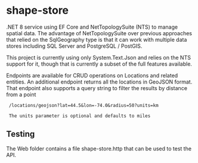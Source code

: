 # shape-store

.NET 8 service using EF Core and NetTopologySuite (NTS) to manage spatial data.  The advantage of
NetTopologySuite over previous approaches that relied on the SqlGeography type is that it can work
with multiple data stores including SQL Server and PostgreSQL / PostGIS.

This project is currently using only System.Text.Json and relies on the NTS support for it, though that is
currently a subset of the full features available.  

Endpoints are available for CRUD operations on Locations and related entities.  An additional endpoint returns
all the locations in GeoJSON format.  That endpoint also supports a query string to filter the results by distance from a point

     /locations/geojson?lat=44.5&lon=-74.0&radius=50?units=km

     The units parameter is optional and defaults to miles

## Testing
The Web folder contains a file shape-store.http that can be used to test the API.
